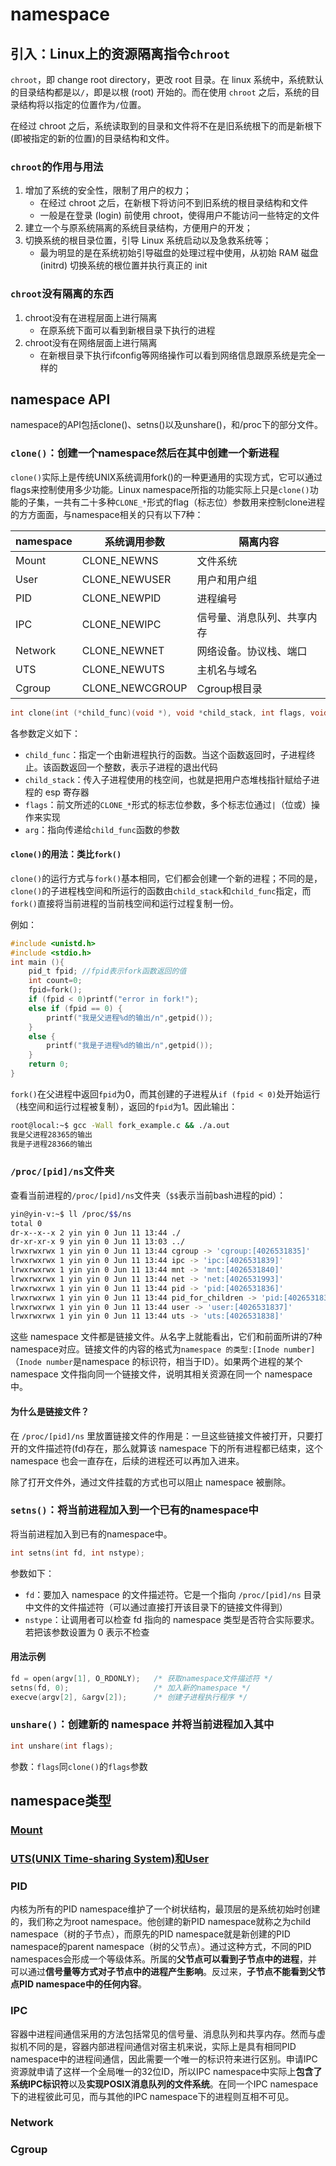 # namespace

## 引入：Linux上的资源隔离指令`chroot`

`chroot`，即 change root directory，更改 root 目录。在 linux 系统中，系统默认的目录结构都是以`/`，即是以根 (root) 开始的。而在使用 `chroot` 之后，系统的目录结构将以指定的位置作为`/`位置。

在经过 chroot 之后，系统读取到的目录和文件将不在是旧系统根下的而是新根下(即被指定的新的位置)的目录结构和文件。

### `chroot`的作用与用法

1. 增加了系统的安全性，限制了用户的权力；
   * 在经过 chroot 之后，在新根下将访问不到旧系统的根目录结构和文件
   * 一般是在登录 (login) 前使用 chroot，使得用户不能访问一些特定的文件
2. 建立一个与原系统隔离的系统目录结构，方便用户的开发；
3. 切换系统的根目录位置，引导 Linux 系统启动以及急救系统等；
   * 最为明显的是在系统初始引导磁盘的处理过程中使用，从初始 RAM 磁盘 (initrd) 切换系统的根位置并执行真正的 init

### `chroot`没有隔离的东西

1. chroot没有在进程层面上进行隔离
   * 在原系统下面可以看到新根目录下执行的进程
2. chroot没有在网络层面上进行隔离
   * 在新根目录下执行ifconfig等网络操作可以看到网络信息跟原系统是完全一样的

## namespace API

namespace的API包括clone()、setns()以及unshare()，和/proc下的部分文件。

### `clone()`：创建一个namespace然后在其中创建一个新进程

`clone()`实际上是传统UNIX系统调用fork()的一种更通用的实现方式，它可以通过flags来控制使用多少功能。Linux namespace所指的功能实际上只是`clone()`功能的子集，一共有二十多种`CLONE_*`形式的flag（标志位）参数用来控制clone进程的方方面面，与namespace相关的只有以下7种：

| namespace | 系统调用参数    | 隔离内容                   |
| --------- | --------------- | -------------------------- |
| Mount     | CLONE_NEWNS     | 文件系统                   |
| User      | CLONE_NEWUSER   | 用户和用户组               |
| PID       | CLONE_NEWPID    | 进程编号                   |
| IPC       | CLONE_NEWIPC    | 信号量、消息队列、共享内存 |
| Network   | CLONE_NEWNET    | 网络设备。协议栈、端口     |
| UTS       | CLONE_NEWUTS    | 主机名与域名               |
| Cgroup    | CLONE_NEWCGROUP | Cgroup根目录               |

```C
int clone(int (*child_func)(void *), void *child_stack, int flags, void *arg);
```

各参数定义如下：

* `child_func`：指定一个由新进程执行的函数。当这个函数返回时，子进程终止。该函数返回一个整数，表示子进程的退出代码
* `child_stack`：传入子进程使用的栈空间，也就是把用户态堆栈指针赋给子进程的 esp 寄存器
* `flags`：前文所述的`CLONE_*`形式的标志位参数，多个标志位通过`|`（位或）操作来实现
* `arg`：指向传递给`child_func`函数的参数

#### `clone()`的用法：类比`fork()`

`clone()`的运行方式与`fork()`基本相同，它们都会创建一个新的进程；不同的是，`clone()`的子进程栈空间和所运行的函数由`child_stack`和`child_func`指定，而`fork()`直接将当前进程的当前栈空间和运行过程复制一份。

例如：

```C
#include <unistd.h>
#include <stdio.h>
int main (){
    pid_t fpid; //fpid表示fork函数返回的值
    int count=0;
    fpid=fork();
    if (fpid < 0)printf("error in fork!");
    else if (fpid == 0) {
        printf("我是父进程%d的输出/n",getpid());
    }
    else {
        printf("我是子进程%d的输出/n",getpid());
    }
    return 0;
}
```

`fork()`在父进程中返回`fpid`为0，而其创建的子进程从`if (fpid < 0)`处开始运行（栈空间和运行过程被复制），返回的`fpid`为1。因此输出：

```sh
root@local:~$ gcc -Wall fork_example.c && ./a.out
我是父进程28365的输出
我是子进程28366的输出
```

### `/proc/[pid]/ns`文件夹

查看当前进程的`/proc/[pid]/ns`文件夹（`$$`表示当前bash进程的pid）：

```sh
yin@yin-v:~$ ll /proc/$$/ns
total 0
dr-x--x--x 2 yin yin 0 Jun 11 13:44 ./
dr-xr-xr-x 9 yin yin 0 Jun 11 13:03 ../
lrwxrwxrwx 1 yin yin 0 Jun 11 13:44 cgroup -> 'cgroup:[4026531835]'
lrwxrwxrwx 1 yin yin 0 Jun 11 13:44 ipc -> 'ipc:[4026531839]'
lrwxrwxrwx 1 yin yin 0 Jun 11 13:44 mnt -> 'mnt:[4026531840]'
lrwxrwxrwx 1 yin yin 0 Jun 11 13:44 net -> 'net:[4026531993]'
lrwxrwxrwx 1 yin yin 0 Jun 11 13:44 pid -> 'pid:[4026531836]'
lrwxrwxrwx 1 yin yin 0 Jun 11 13:44 pid_for_children -> 'pid:[4026531836]'
lrwxrwxrwx 1 yin yin 0 Jun 11 13:44 user -> 'user:[4026531837]'
lrwxrwxrwx 1 yin yin 0 Jun 11 13:44 uts -> 'uts:[4026531838]'
```

这些 namespace 文件都是链接文件。从名字上就能看出，它们和前面所讲的7种namespace对应。链接文件的内容的格式为`namespace 的类型:[Inode number]`（`Inode number`是namespace 的标识符，相当于ID）。如果两个进程的某个 namespace 文件指向同一个链接文件，说明其相关资源在同一个 namespace 中。

#### 为什么是链接文件？

在 `/proc/[pid]/ns` 里放置链接文件的作用是：一旦这些链接文件被打开，只要打开的文件描述符(fd)存在，那么就算该 namespace 下的所有进程都已结束，这个 namespace 也会一直存在，后续的进程还可以再加入进来。

除了打开文件外，通过文件挂载的方式也可以阻止 namespace 被删除。

### `setns()`：将当前进程加入到一个已有的namespace中

将当前进程加入到已有的namespace中。

```C
int setns(int fd, int nstype);
```

参数如下：

* `fd`：要加入 namespace 的文件描述符。它是一个指向 `/proc/[pid]/ns` 目录中文件的文件描述符（可以通过直接打开该目录下的链接文件得到）
* `nstype`：让调用者可以检查 fd 指向的 namespace 类型是否符合实际要求。若把该参数设置为 0 表示不检查

#### 用法示例

```C
fd = open(argv[1], O_RDONLY);   /* 获取namespace文件描述符 */
setns(fd, 0);                   /* 加入新的namespace */
execve(argv[2], &argv[2]);      /* 创建子进程执行程序 */
```

### `unshare()`：创建新的 namespace 并将当前进程加入其中

```C
int unshare(int flags);
```

参数：`flags`同`clone()`的`flags`参数

## namespace类型

### [Mount](./namespaces/Mount.md)

### [UTS(UNIX Time-sharing System)和User](./namespaces/UTSandUser.md)

### PID

内核为所有的PID namespace维护了一个树状结构，最顶层的是系统初始时创建的，我们称之为root namespace。他创建的新PID namespace就称之为child namespace（树的子节点），而原先的PID namespace就是新创建的PID namespace的parent namespace（树的父节点）。通过这种方式，不同的PID namespaces会形成一个等级体系。所属的**父节点可以看到子节点中的进程**，并可以通过**信号量等方式对子节点中的进程产生影响**。反过来，**子节点不能看到父节点PID namespace中的任何内容**。



### IPC

容器中进程间通信采用的方法包括常见的信号量、消息队列和共享内存。然而与虚拟机不同的是，容器内部进程间通信对宿主机来说，实际上是具有相同PID namespace中的进程间通信，因此需要一个唯一的标识符来进行区别。申请IPC资源就申请了这样一个全局唯一的32位ID，所以IPC namespace中实际上**包含了系统IPC标识符**以及**实现POSIX消息队列的文件系统**。在同一个IPC namespace下的进程彼此可见，而与其他的IPC namespace下的进程则互相不可见。

### Network

### Cgroup